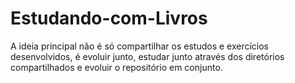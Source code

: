 # Estudando-com-Livros
A ideia principal não é só compartilhar os estudos e exercícios desenvolvidos, é evoluir junto, estudar junto através dos diretórios compartilhados e evoluir o repositório em conjunto.
